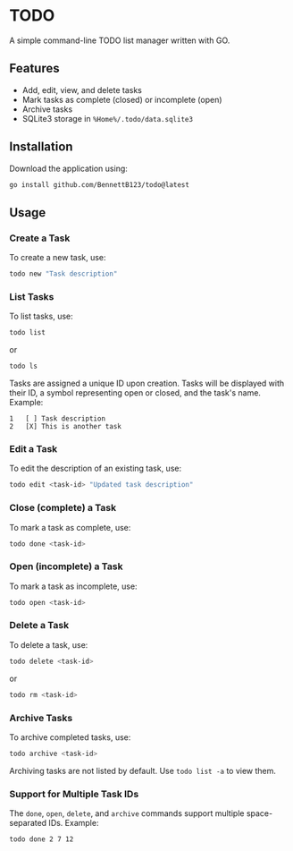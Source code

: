 # TODO
A simple command-line TODO list manager written with GO.

## Features
- Add, edit, view, and delete tasks
- Mark tasks as complete (closed) or incomplete (open)
- Archive tasks
- SQLite3 storage in `%Home%/.todo/data.sqlite3`

## Installation
Download the application using:
```bash
go install github.com/BennettB123/todo@latest
```

## Usage

### Create a Task
To create a new task, use:
```bash
todo new "Task description"
```

### List Tasks
To list tasks, use:
```bash
todo list
```
or
```bash
todo ls
```

Tasks are assigned a unique ID upon creation. Tasks will be displayed with their ID, a symbol representing open or closed, and the task's name. Example:
```
1   [ ] Task description
2   [X] This is another task
```

### Edit a Task
To edit the description of an existing task, use:
```bash
todo edit <task-id> "Updated task description"
```

### Close (complete) a Task
To mark a task as complete, use:
```bash
todo done <task-id>
```

### Open (incomplete) a Task
To mark a task as incomplete, use:
```bash
todo open <task-id>
```

### Delete a Task
To delete a task, use:
```bash
todo delete <task-id>
```
or
```bash
todo rm <task-id>
```

### Archive Tasks
To archive completed tasks, use:
```bash
todo archive <task-id>
```

Archiving tasks are not listed by default. Use `todo list -a` to view them.

### Support for Multiple Task IDs
The `done`, `open`, `delete`, and `archive` commands support multiple space-separated IDs. Example:
```bash
todo done 2 7 12
```